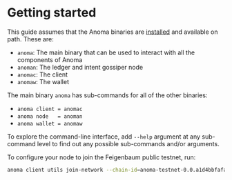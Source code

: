 # Getting started

This guide assumes that the Anoma binaries are [installed](./install.md) and available on path. These are:

- `anoma`: The main binary that can be used to interact with all the components of Anoma
- `anoman`: The ledger and intent gossiper node
- `anomac`: The client
- `anomaw`: The wallet

The main binary `anoma` has sub-commands for all of the other binaries:

- `anoma client = anomac`
- `anoma node   = anoman`
- `anoma wallet = anomaw`

To explore the command-line interface, add `--help` argument at any sub-command level to find out any possible sub-commands and/or arguments.

To configure your node to join the Feigenbaum public testnet, run:

```bash
anoma client utils join-network --chain-id=anoma-testnet-0.0.a1d4bbfafa49
```
